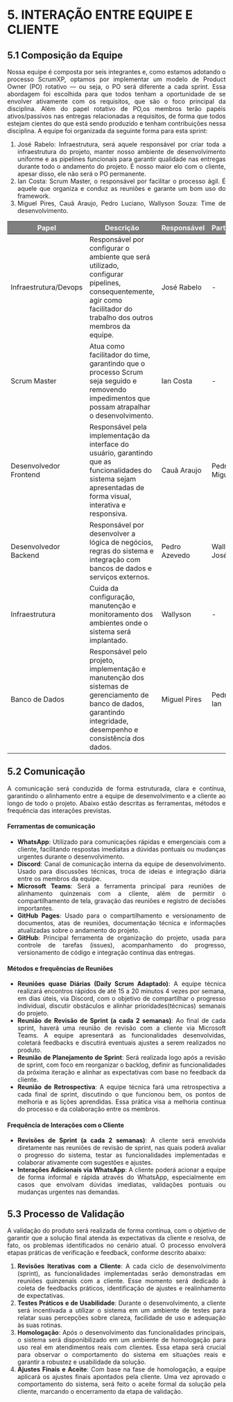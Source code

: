 # **5. INTERAÇÃO ENTRE EQUIPE E CLIENTE**

## **5.1 Composição da Equipe**
<p style="text-align: justify;">
Nossa equipe é composta por seis integrantes e, como estamos adotando o processo ScrumXP, optamos por implementar um modelo de Product Owner (PO) rotativo — ou seja, o PO será diferente a cada sprint. Essa abordagem foi escolhida para que todos tenham a oportunidade de se envolver ativamente com os requisitos, que são o foco principal da disciplina. Além do papel rotativo de PO,os membros terão papéis ativos/passivos nas entregas relacionadas a requisitos, de forma que todos estejam cientes do que está sendo produzido e tenham contribuições nessa disciplina. A equipe foi organizada da seguinte forma para esta sprint:
</p>


<ol>
  <li style="text-align: justify;">José Rabelo: Infraestrutura, será aquele responsável por criar toda a infraestrutura do projeto, manter nosso ambiente de desenvolvimento uniforme e as pipelines funcionais para garantir qualidade nas entregas durante todo o andamento do projeto. É nosso maior elo com o cliente, apesar disso, ele não será o PO permanente.</li>
  <li style="text-align: justify;">Ian Costa: Scrum Master, o responsável por facilitar o processo ágil. É aquele que organiza e conduz as reuniões e garante um bom uso do framework.</li>
  <li style="text-align: justify;">Miguel Pires, Cauã Araujo, Pedro Luciano, Wallyson Souza: Time de desenvolvimento.</li>
</ol>

<table>
  <thead>
    <tr style="background-color: gray; color: white;">
      <th>Papel</th>
      <th>Descrição</th>
      <th>Responsável</th>
      <th>Participantes</th>
    </tr>
  </thead>
  <tbody>
    <tr>
      <td>Infraestrutura/Devops</td>
      <td>Responsável por configurar o ambiente que será utilizado, configurar pipelines, consequentemente, agir como facilitador do trabalho dos outros membros da equipe.</td>
      <td>José Rabelo</td>
      <td>-</td>
    </tr>
    <tr>
      <td>Scrum Master</td>
      <td>Atua como facilitador do time, garantindo que o processo Scrum seja seguido e removendo impedimentos que possam atrapalhar o desenvolvimento.</td>
      <td>Ian Costa</td>
      <td>-</td>
    </tr>
    <tr>
      <td>Desenvolvedor Frontend</td>
      <td>Responsável pela implementação da interface do usuário, garantindo que as funcionalidades do sistema sejam apresentadas de forma visual, interativa e responsiva.</td>
      <td>Cauã Araujo</td>
      <td>Pedro, Miguel</td>
    </tr>
    <tr>
      <td>Desenvolvedor Backend</td>
      <td>Responsável por desenvolver a lógica de negócios, regras do sistema e integração com bancos de dados e serviços externos.</td>
      <td>Pedro Azevedo</td>
      <td>Wallyson, José, Ian</td>
    </tr>
    <tr>
      <td>Infraestrutura</td>
      <td>Cuida da configuração, manutenção e monitoramento dos ambientes onde o sistema será implantado.</td>
      <td>Wallyson</td>
      <td>-</td>
    </tr>
    <tr>
      <td>Banco de Dados</td>
      <td>Responsável pelo projeto, implementação e manutenção dos sistemas de gerenciamento de banco de dados, garantindo integridade, desempenho e consistência dos dados.</td>
      <td>Miguel Pires</td>
      <td>Pedro, José, Ian</td>
    </tr>
  </tbody>
</table>

## **5.2 Comunicação**

<p style="text-align: justify;">A comunicação será conduzida de forma estruturada, clara e contínua, garantindo o alinhamento entre a equipe de desenvolvimento e a cliente ao longo de todo o projeto. Abaixo estão descritas as ferramentas, métodos e frequência das interações previstas.</p>

<h4>Ferramentas de comunicação</h4>

<ul style="text-align: justify;">
  <li><strong>WhatsApp</strong>: Utilizado para comunicações rápidas e emergenciais com a cliente, facilitando respostas imediatas a dúvidas pontuais ou mudanças urgentes durante o desenvolvimento.</li>
  <li><strong>Discord</strong>: Canal de comunicação interna da equipe de desenvolvimento. Usado para discussões técnicas, troca de ideias e integração diária entre os membros da equipe.</li>
  <li><strong>Microsoft Teams</strong>: Será a ferramenta principal para reuniões de alinhamento quinzenais com a cliente, além de permitir o compartilhamento de tela, gravação das reuniões e registro de decisões importantes.</li>
  <li><strong>GitHub Pages</strong>: Usado para o compartilhamento e versionamento de documentos, atas de reuniões, documentação técnica e informações atualizadas sobre o andamento do projeto.</li>
  <li><strong>GitHub</strong>: Principal ferramenta de organização do projeto, usada para controle de tarefas (issues), acompanhamento do progresso, versionamento de código e integração contínua das entregas.</li>
</ul>

<h4>Métodos e frequências de Reuniões</h4>

<ul style="text-align: justify;">
  <li><strong>Reuniões quase Diárias (Daily Scrum Adaptado)</strong>: A equipe técnica realizará encontros rápidos de até 15 a 20 minutos 4 vezes por semana, em dias úteis, via Discord, com o objetivo de compartilhar o progresso individual, discutir obstáculos e alinhar prioridades(técnicas) semanais do projeto.</li>
  <li><strong>Reunião de Revisão de Sprint (a cada 2 semanas)</strong>: Ao final de cada sprint, haverá uma reunião de revisão com a cliente via Microsoft Teams. A equipe apresentará as funcionalidades desenvolvidas, coletará feedbacks e discutirá eventuais ajustes a serem realizados no produto.</li>
  <li><strong>Reunião de Planejamento de Sprint</strong>: Será realizada logo após a revisão de sprint, com foco em reorganizar o backlog, definir as funcionalidades da próxima iteração e alinhar as expectativas com base no feedback da cliente.</li>
  <li><strong>Reunião de Retrospectiva</strong>: A equipe técnica fará uma retrospectiva a cada final de sprint, discutindo o que funcionou bem, os pontos de melhoria e as lições aprendidas. Essa prática visa a melhoria contínua do processo e da colaboração entre os membros.</li>
</ul>

<h4>Frequência de Interações com o Cliente</h4>

<ul style="text-align: justify;">
  <li><strong>Revisões de Sprint (a cada 2 semanas)</strong>: A cliente será envolvida diretamente nas reuniões de revisão de sprint, nas quais poderá avaliar o progresso do sistema, testar as funcionalidades implementadas e colaborar ativamente com sugestões e ajustes.</li>
  <li><strong>Interações Adicionais via WhatsApp</strong>: A cliente poderá acionar a equipe de forma informal e rápida através do WhatsApp, especialmente em casos que envolvam dúvidas imediatas, validações pontuais ou mudanças urgentes nas demandas.</li>
</ul>

## **5.3 Processo de Validação**

<p style="text-align: justify;">A validação do produto será realizada de forma contínua, com o objetivo de garantir que a solução final atenda às expectativas da cliente e resolva, de fato, os problemas identificados no cenário atual. O processo envolverá etapas práticas de verificação e feedback, conforme descrito abaixo:</p>

<ol style="text-align: justify;">
  <li><strong>Revisões Iterativas com a Cliente</strong>: A cada ciclo de desenvolvimento (sprint), as funcionalidades implementadas serão demonstradas em reuniões quinzenais com a cliente. Esse momento será dedicado à coleta de feedbacks práticos, identificação de ajustes e realinhamento de expectativas.</li>
  <li><strong>Testes Práticos e de Usabilidade</strong>: Durante o desenvolvimento, a cliente será incentivada a utilizar o sistema em um ambiente de testes para relatar suas percepções sobre clareza, facilidade de uso e adequação às suas rotinas.</li>
  <li><strong>Homologação</strong>: Após o desenvolvimento das funcionalidades principais, o sistema será disponibilizado em um ambiente de homologação para uso real em atendimentos reais com clientes. Essa etapa será crucial para observar o comportamento do sistema em situações reais e garantir a robustez e usabilidade da solução.</li>
  <li><strong>Ajustes Finais e Aceite</strong>: Com base na fase de homologação, a equipe aplicará os ajustes finais apontados pela cliente. Uma vez aprovado o comportamento do sistema, será feito o aceite formal da solução pela cliente, marcando o encerramento da etapa de validação.</li>
</ol>
